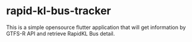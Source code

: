 # rapid-kl-bus-tracker
This is a simple opensource flutter application that will get information by GTFS-R API and retrieve RapidKL Bus detail.
